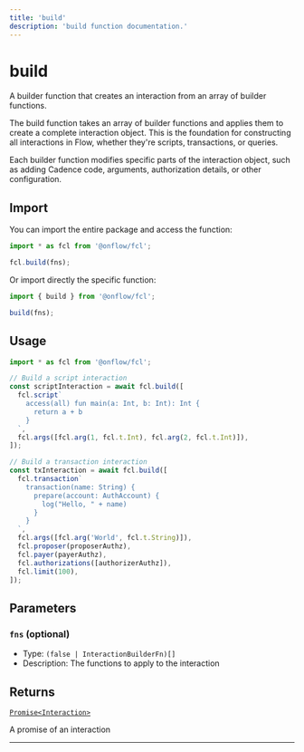 ```yaml
---
title: 'build'
description: 'build function documentation.'
---
```


<!-- THIS DOCUMENT IS AUTO-GENERATED FROM [onflow/fcl/../sdk/src/build/cadence/build.ts](https://github.com/onflow/fcl-js/tree/master/packages/fcl/../sdk/src/build/cadence/build.ts). DO NOT EDIT MANUALLY -->

# build

A builder function that creates an interaction from an array of builder functions.

The build function takes an array of builder functions and applies them to create a complete interaction object. This is the foundation for constructing all interactions in Flow, whether they're scripts, transactions, or queries.

Each builder function modifies specific parts of the interaction object, such as adding Cadence code, arguments, authorization details, or other configuration.

## Import

You can import the entire package and access the function:

```typescript
import * as fcl from '@onflow/fcl';

fcl.build(fns);
```

Or import directly the specific function:

```typescript
import { build } from '@onflow/fcl';

build(fns);
```

## Usage

```typescript
import * as fcl from '@onflow/fcl';

// Build a script interaction
const scriptInteraction = await fcl.build([
  fcl.script`
    access(all) fun main(a: Int, b: Int): Int {
      return a + b
    }
  `,
  fcl.args([fcl.arg(1, fcl.t.Int), fcl.arg(2, fcl.t.Int)]),
]);

// Build a transaction interaction
const txInteraction = await fcl.build([
  fcl.transaction`
    transaction(name: String) {
      prepare(account: AuthAccount) {
        log("Hello, " + name)
      }
    }
  `,
  fcl.args([fcl.arg('World', fcl.t.String)]),
  fcl.proposer(proposerAuthz),
  fcl.payer(payerAuthz),
  fcl.authorizations([authorizerAuthz]),
  fcl.limit(100),
]);
```

## Parameters

### `fns` (optional)

- Type: `(false | InteractionBuilderFn)[]`
- Description: The functions to apply to the interaction

## Returns

[`Promise<Interaction>`](../types#interaction)

A promise of an interaction

---
